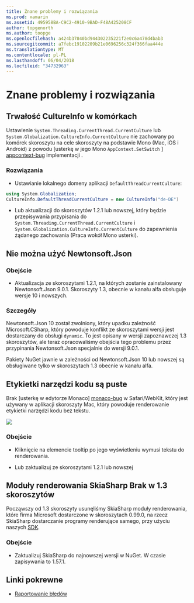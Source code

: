 ```yaml
---
title: Znane problemy i rozwiązania
ms.prod: xamarin
ms.assetid: 495958BA-C9C2-4910-9BAD-F48A425208CF
author: topgenorth
ms.author: toopge
ms.openlocfilehash: a424b37840bd944302235221f2e0c6a478d4bab3
ms.sourcegitcommit: a7febc19102209b21e0696256c324f366faa444e
ms.translationtype: MT
ms.contentlocale: pl-PL
ms.lasthandoff: 06/04/2018
ms.locfileid: "34732963"
---
```

# <a name="known-issues--workarounds"></a>Znane problemy i rozwiązania

## <a name="persistence-of-cultureinfo-across-cells"></a>Trwałość CultureInfo w komórkach

Ustawienie `System.Threading.CurrentThread.CurrentCulture` lub `System.Globalization.CultureInfo.CurrentCulture` nie zachowany po komórek skoroszytu na cele skoroszyty na podstawie Mono (Mac, iOS i Android) z powodu [usterkę w jego Mono `AppContext.SetSwitch` ] [ appcontext-bug] implementacji .

### <a name="workarounds"></a>Rozwiązania

* Ustawianie lokalnego domeny aplikacji `DefaultThreadCurrentCulture`:
```csharp
using System.Globalization;
CultureInfo.DefaultThreadCurrentCulture = new CultureInfo("de-DE")
```

* Lub aktualizacji do skoroszytów 1.2.1 lub nowszej, który będzie przepisywania przypisania do `System.Threading.CurrentThread.CurrentCulture` i `System.Globalization.CultureInfo.CurrentCulture` do zapewnienia żądanego zachowania (Praca wokół Mono usterki).

## <a name="unable-to-use-newtonsoftjson"></a>Nie można użyć Newtonsoft.Json

### <a name="workaround"></a>Obejście

* Aktualizacja ze skoroszytami 1.2.1, na których zostanie zainstalowany Newtonsoft.Json 9.0.1.
  Skoroszyty 1.3, obecnie w kanału alfa obsługuje wersje 10 i nowszych.

### <a name="details"></a>Szczegóły

Newtonsoft.Json 10 został zwolniony, który upadku zależność Microsoft.CSharp, który powoduje konflikt ze skoroszytami wersji jest dostarczany do obsługi `dynamic`. To jest opisany w wersji zapoznawczej 1.3 skoroszytów, ale teraz opracowaliśmy obejścia tego problemu przez przypinania Newtonsoft.Json specjalnie do wersji 9.0.1.

Pakiety NuGet jawnie w zależności od Newtonsoft.Json 10 lub nowszej są obsługiwane tylko w skoroszytach 1.3 obecnie w kanału alfa.

## <a name="code-tooltips-are-blank"></a>Etykietki narzędzi kodu są puste

Brak [usterkę w edytorze Monaco] [ monaco-bug] w Safari/WebKit, który jest używany w aplikacji skoroszyty Mac, który powoduje renderowanie etykietki narzędzi kodu bez tekstu.

![](general-images/monaco-signature-help-bug.png)

### <a name="workaround"></a>Obejście

* Kliknięcie na elemencie tooltip po jego wyświetleniu wymusi tekstu do renderowania.

* Lub zaktualizuj ze skoroszytami 1.2.1 lub nowszej

[appcontext-bug]: https://bugzilla.xamarin.com/show_bug.cgi?id=54448
[monaco-bug]: https://github.com/Microsoft/monaco-editor/issues/408

## <a name="skiasharp-renderers-are-missing-in-workbooks-13"></a>Moduły renderowania SkiaSharp Brak w 1.3 skoroszytów

Począwszy od 1.3 skoroszyty usunęliśmy SkiaSharp moduły renderowania, które firma Microsoft dostarczone w skoroszytach 0.99.0, na rzecz SkiaSharp dostarczanie programy renderujące samego, przy użyciu naszych [SDK](~/tools/workbooks/sdk/index.md).

### <a name="workaround"></a>Obejście

* Zaktualizuj SkiaSharp do najnowszej wersji w NuGet. W czasie zapisywania to 1.57.1.

## <a name="related-links"></a>Linki pokrewne

- [Raportowanie błędów](~/tools/workbooks/install.md#reporting-bugs)

